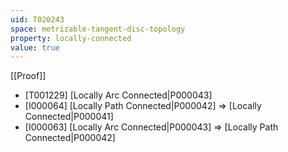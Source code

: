 ```yaml
---
uid: T020243
space: metrizable-tangent-disc-topology
property: locally-connected
value: true
---
```

[[Proof]]

* [T001229] [Locally Arc Connected|P000043]
* [I000064] [Locally Path Connected|P000042] => [Locally Connected|P000041]
* [I000063] [Locally Arc Connected|P000043] => [Locally Path Connected|P000042]

